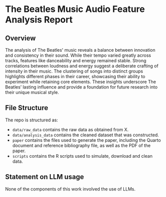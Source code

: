 # The Beatles Music Audio Feature Analysis Report

## Overview

The analysis of The Beatles' music reveals a balance between innovation and consistency in their sound. While their tempo varied greatly across tracks, features like danceability and energy remained stable. Strong correlations between loudness and energy suggest a deliberate crafting of intensity in their music. The clustering of songs into distinct groups highlights different phases in their career, showcasing their ability to experiment while retaining core elements. These insights underscore The Beatles’ lasting influence and provide a foundation for future research into their unique musical style.


## File Structure

The repo is structured as:

-   `data/raw_data` contains the raw data as obtained from X.
-   `data/analysis_data` contains the cleaned dataset that was constructed.
-   `paper` contains the files used to generate the paper, including the Quarto document and reference bibliography file, as well as the PDF of the paper. 
-   `scripts` contains the R scripts used to simulate, download and clean data.


## Statement on LLM usage

None of the components of this work involved the use of LLMs.
